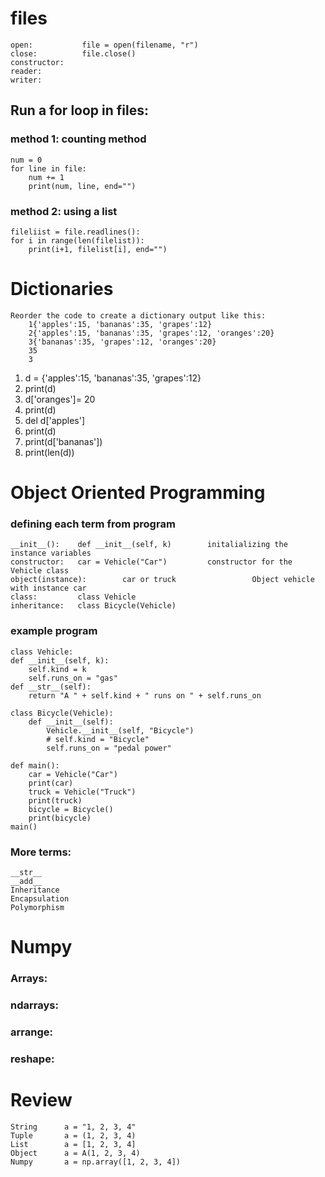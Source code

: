 # files
    open:           file = open(filename, "r")
    close:          file.close()
    constructor:
    reader:
    writer:
## Run a for loop in files:
### method 1: counting method
    num = 0
    for line in file:
        num += 1
        print(num, line, end="")
### method 2: using a list
    fileliist = file.readlines():
    for i in range(len(filelist)):
        print(i+1, filelist[i], end="")



# Dictionaries
    Reorder the code to create a dictionary output like this:
        1{'apples':15, 'bananas':35, 'grapes':12}
        2{'apples':15, 'bananas':35, 'grapes':12, 'oranges':20}
        3{'bananas':35, 'grapes':12, 'oranges':20}
        35
        3

   1. d = {'apples':15, 'bananas':35, 'grapes':12}
   2. print(d)
   3. d['oranges']= 20
   4. print(d)
   5. del d['apples']
   6. print(d)
   7. print(d['bananas'])
   8. print(len(d))
   

# Object Oriented Programming

### defining each term from program
    __init__():    def __init__(self, k)        initalializing the instance variables
    constructor:   car = Vehicle("Car")         constructor for the Vehicle class
    object(instance):        car or truck                 Object vehicle with instance car
    class:         class Vehicle                
    inheritance:   class Bicycle(Vehicle)
### example program
    class Vehicle:
    def __init__(self, k):
        self.kind = k
        self.runs_on = "gas"
    def __str__(self):
        return "A " + self.kind + " runs on " + self.runs_on

    class Bicycle(Vehicle):
        def __init__(self):
            Vehicle.__init__(self, "Bicycle")
            # self.kind = "Bicycle"           
            self.runs_on = "pedal power"

    def main(): 
        car = Vehicle("Car")
        print(car)          
        truck = Vehicle("Truck")
        print(truck)
        bicycle = Bicycle()
        print(bicycle)
    main()
### More terms:
    __str__
    __add__
    Inheritance
    Encapsulation
    Polymorphism



# Numpy
### Arrays:
### ndarrays:
### arrange:
### reshape:


# Review
    String      a = "1, 2, 3, 4"
    Tuple       a = (1, 2, 3, 4)
    List        a = [1, 2, 3, 4]
    Object      a = A(1, 2, 3, 4)
    Numpy       a = np.array([1, 2, 3, 4])